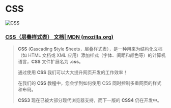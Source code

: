 # CSS

![CSS](https://www.runoob.com/wp-content/uploads/2013/07/css-logo.png)

### [CSS（层叠样式表） 文档| MDN (mozilla.org)](https://developer.mozilla.org/zh-CN/docs/Web/CSS)



> **CSS** (**C**ascading **S**tyle **S**heets，层叠样式表），是一种用来为结构化文档（如 HTML 文档或 XML 应用）添加样式（字体、间距和颜色等）的计算机语言，**CSS** 文件扩展名为 **.css**。
>
> 通过使用 **CSS** 我们可以大大提升网页开发的工作效率！
>
> 在我们的 **CSS** 教程中，您会学到如何使用 CSS 同时控制多重网页的样式和布局。
>
> **CSS3** 现在已被大部分现代浏览器支持，而下一版的 **CSS4** 仍在开发中。

